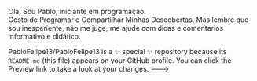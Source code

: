 Ola, Sou Pablo, iniciante em programação.      
Gosto de Programar e Compartilhar Minhas Descobertas.
Mas lembre que sou inesperiente, não me juge, me ajude com dicas e comentarios informativo e didático.

PabloFelipe13/PabloFelipe13 is a ✨ special ✨ repository because its `README.md` (this file) appears on your GitHub profile.
You can click the Preview link to take a look at your changes.
--->
